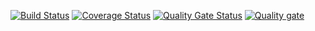 [![Build Status](https://travis-ci.com/ploqop/test-PO_2.svg?branch=main)](https://travis-ci.com/ploqop/test-PO_2)
[![Coverage Status](https://coveralls.io/repos/github/ploqop/test-PO_2/badge.svg?branch=main)](https://coveralls.io/github/ploqop/test-PO_2?branch=main)
[![Quality Gate Status](https://sonarcloud.io/api/project_badges/measure?project=ploqop_test-PO_2&metric=alert_status)](https://sonarcloud.io/dashboard?id=ploqop_test-PO_2)
[![Quality gate](https://sonarcloud.io/api/project_badges/quality_gate?project=ploqop_test-PO_2)](https://sonarcloud.io/dashboard?id=ploqop_test-PO_2)
